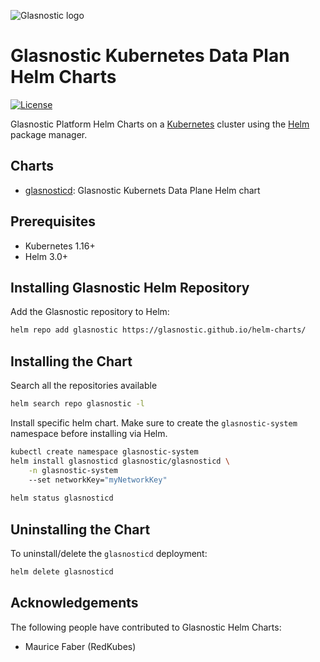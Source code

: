 ![Glasnostic logo](https://avatars.githubusercontent.com/u/6260715?s=200&v=4)
# Glasnostic Kubernetes Data Plan Helm Charts

[![License][license-img]][license]

[license-img]: https://img.shields.io/badge/License-Apache%202.0-blue.svg
[license]: https://github.com/glasnostic/helm-charts/blob/master/LICENSE

Glasnostic Platform Helm Charts on a [Kubernetes](https://kubernetes.io) cluster using the
[Helm](https://helm.sh) package manager.

## Charts

- [glasnosticd](https://github.com/glasnostic/helm-charts/tree/main/stable/glasnosticd): Glasnostic Kubernets Data Plane Helm chart

## Prerequisites

- Kubernetes 1.16+
- Helm 3.0+

## Installing Glasnostic Helm Repository

Add the Glasnostic repository to Helm:

```sh
helm repo add glasnostic https://glasnostic.github.io/helm-charts/
```

## Installing the Chart

Search all the repositories available

```sh
helm search repo glasnostic -l
```

Install specific helm chart. Make sure to create the `glasnostic-system` namespace before installing via Helm.

```sh
kubectl create namespace glasnostic-system
helm install glasnosticd glasnostic/glasnosticd \
    -n glasnostic-system
    --set networkKey="myNetworkKey"
    
helm status glasnosticd
```

## Uninstalling the Chart

To uninstall/delete the `glasnosticd` deployment:

```sh
helm delete glasnosticd
```

## Acknowledgements

The following people have contributed to Glasnostic Helm Charts:

- Maurice Faber (RedKubes)
